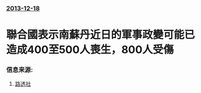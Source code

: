 ### [2013-12-18](/news/2013/12/18/index.md)

##### 
#  聯合國表示南蘇丹近日的軍事政變可能已造成400至500人喪生，800人受傷 




### 信息来源:

1. [路透社](http://www.reuters.com/article/2013/12/18/us-southsudan-unrest-idUSBRE9BH0I620131218)
